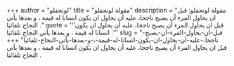 +++
author = "لونجفلو"
title = "مقولة لونجفلو"
description = "مقولة لونجفلو: قبل ان يحاول المرء أن يصبح ناجحا، عليه أن يحاول ان يكون انسانا له قيمة ، و بعدها يأتي النجاح تلقائيا ."
quote = '''قبل ان يحاول المرء أن يصبح ناجحا، عليه أن يحاول ان يكون انسانا له قيمة ، و بعدها يأتي النجاح تلقائيا .'''
slug = "قبل-ان-يحاول-المرء-أن-يصبح-ناجحا،-عليه-أن-يحاول-ان-يكون-انسانا-له-قيمة-،-و-بعدها-يأتي-النجاح-تلقائيا"
+++
قبل ان يحاول المرء أن يصبح ناجحا، عليه أن يحاول ان يكون انسانا له قيمة ، و بعدها يأتي النجاح تلقائيا .
